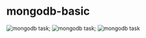 # mongodb-basic
![mongodb task](/image/Screenshot(1).png);
![mongodb task](/image/Screenshot(3).png);
![mongodb task](/image/Screenshot(4).png)
